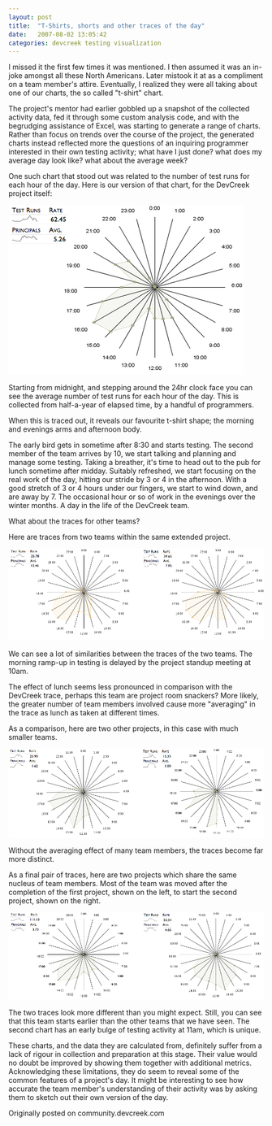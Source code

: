 ```yaml
---
layout: post
title:  "T-Shirts, shorts and other traces of the day"
date:   2007-08-02 13:05:42
categories: devcreek testing visualization
---
```


I missed it the first few times it was mentioned. I then assumed it was an in-joke amongst all these North Americans. Later mistook it at as a compliment on a team member's attire. Eventually, I
 realized they were all taking about one of our charts, the so called "t-shirt" chart.

The project's mentor had earlier gobbled up a snapshot of the collected activity data, fed it through some custom analysis code, and with the begrudging assistance of Excel, was starting to
 generate a range of charts. Rather than focus on trends over the course of the project, the generated charts instead reflected more the questions of an inquiring programmer interested in their own
 testing activity; what have I just done? what does my average day look like? what about the average week?

One such chart that stood out was related to the number of test runs for each hour of the day. Here is our version of that chart, for the DevCreek project itself:

![T-Shirty](/assets/2007-08-02-t-shirts-shorts-and-other-traces-of-the-day/tshirt.png)

Starting from midnight, and stepping around the 24hr clock face you can see the average number of test runs for each hour of the day. This is collected from half-a-year of elapsed time, by a
 handful of programmers.

When this is traced out, it reveals our favourite t-shirt shape; the morning and evenings arms and afternoon body.

The early bird gets in sometime after 8:30 and starts testing. The second member of the team arrives by 10, we start talking and planning and manage some testing. Taking a breather, it's time to
 head out to the pub for lunch sometime after midday. Suitably refreshed, we start focusing on the real work of the day, hitting our stride by 3 or 4 in the afternoon. With a good stretch of 3 or 4
 hours under our fingers, we start to wind down, and are away by 7. The occasional hour or so of work in the evenings over the winter months. A day in the life of the DevCreek team.

What about the traces for other teams?

Here are traces from two teams within the same extended project.

![Large Project](/assets/2007-08-02-t-shirts-shorts-and-other-traces-of-the-day/large_project.png)

We can see a lot of similarities between the traces of the two teams. The morning ramp-up in testing is delayed by the project standup meeting at 10am.

The effect of lunch seems less pronounced in comparison with the DevCreek trace, perhaps this team are project room snackers? More likely, the greater number of team members involved cause more
 "averaging" in the trace as lunch as taken at different times.</p>

As a comparison, here are two other projects, in this case with much smaller teams.

![Small Teams](/assets/2007-08-02-t-shirts-shorts-and-other-traces-of-the-day/small_teams.png)

Without the averaging effect of many team members, the traces become far more distinct.


As a final pair of traces, here are two projects which share the same nucleus of team members. Most of the team was moved after the completion of the first project, shown on the left, to start the
 second project, shown on the right.

![Same Team](/assets/2007-08-02-t-shirts-shorts-and-other-traces-of-the-day/same_team.png)

The two traces look more different than you might expect. Still, you can see that this team starts earlier than the other teams that we have seen. The second chart has an early bulge of testing
 activity at 11am, which is unique.

These charts, and the data they are calculated from, definitely suffer from a lack of rigour in collection and preparation at this stage. Their value would no doubt be improved by showing them
 together with additional metrics. Acknowledging these limitations, they do seem to reveal some of the common features of a project's day. It might be interesting to see how accurate the team
 member's understanding of their activity was by asking them to sketch out their own version of the day.

<p class="well">Originally posted on community.devcreek.com</p>
